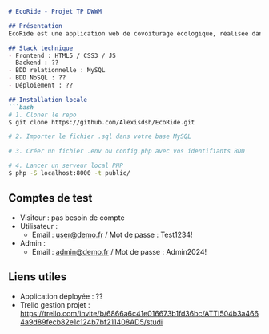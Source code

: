 ```markdown
# EcoRide - Projet TP DWWM

## Présentation
EcoRide est une application web de covoiturage écologique, réalisée dans le cadre du TP "Développeur Web".

## Stack technique
- Frontend : HTML5 / CSS3 / JS
- Backend : ??
- BDD relationnelle : MySQL
- BDD NoSQL : ??
- Déploiement : ??

## Installation locale
```bash
# 1. Cloner le repo
$ git clone https://github.com/Alexisdsh/EcoRide.git

# 2. Importer le fichier .sql dans votre base MySQL

# 3. Créer un fichier .env ou config.php avec vos identifiants BDD

# 4. Lancer un serveur local PHP
$ php -S localhost:8000 -t public/
```

## Comptes de test
- Visiteur : pas besoin de compte
- Utilisateur :
  - Email : user@demo.fr / Mot de passe : Test1234!
- Admin :
  - Email : admin@demo.fr / Mot de passe : Admin2024!

## Liens utiles
- Application déployée : ??
- Trello gestion projet : https://trello.com/invite/b/6866a6c41e016673b1fd36bc/ATTI504b3a4664a9d89fecb82e1c124b7bf211408AD5/studi
```